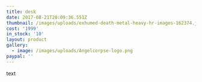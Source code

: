 ```yaml
---
title: desk
date: 2017-08-21T20:09:36.551Z
thumbnail: /images/uploads/exhumed-death-metal-heavy-hr-images-162374.jpg
cost: '1999'
in_stock: '10'
layout: product
gallery:
  - image: /images/uploads/Angelcorpse-logo.png
paypal: ''
---
```

text
